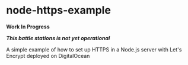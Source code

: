 # node-https-example

**Work In Progress**

***This battle stations is not yet operational***

A simple example of how to set up HTTPS in a Node.js server with Let's Encrypt deployed on DigitalOcean
